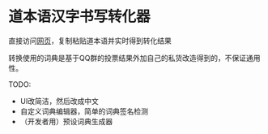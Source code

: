 # 道本语汉字书写转化器

直接访问[网页](https://mauritiuschief.github.io/toki_hanzi/convertor.html)，复制粘贴道本语并实时得到转化结果

转换使用的词典是基于QQ群的投票结果外加自己的私货改造得到的，不保证通用性。

TODO:

* UI改简洁，然后改成中文
* 自定义词典编辑器，简单的词典签名检测
* （开发者用）预设词典生成器
